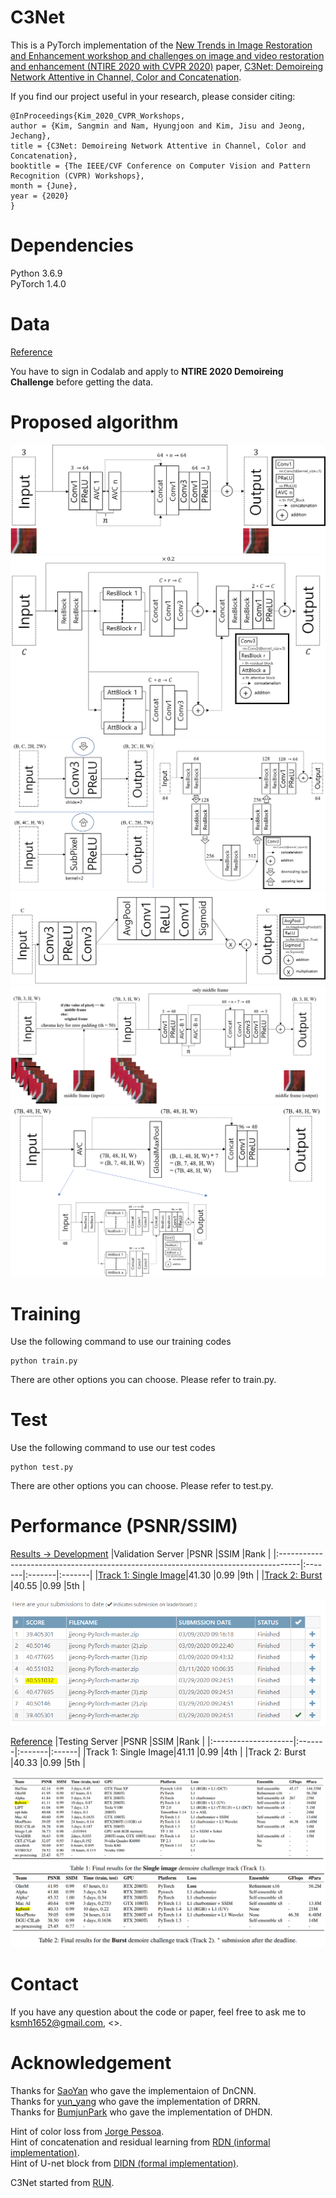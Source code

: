 # C3Net
This is a PyTorch implementation of the [New Trends in Image Restoration and Enhancement workshop and challenges on image and video restoration and enhancement (NTIRE 2020 with CVPR 2020)](https://data.vision.ee.ethz.ch/cvl/ntire20/) paper, [C3Net: Demoireing Network Attentive in Channel, Color and Concatenation](http://openaccess.thecvf.com/content_CVPRW_2020/html/w31/Kim_C3Net_Demoireing_Network_Attentive_in_Channel_Color_and_Concatenation_CVPRW_2020_paper.html).

If you find our project useful in your research, please consider citing:
~~~
@InProceedings{Kim_2020_CVPR_Workshops,
author = {Kim, Sangmin and Nam, Hyungjoon and Kim, Jisu and Jeong, Jechang},
title = {C3Net: Demoireing Network Attentive in Channel, Color and Concatenation},
booktitle = {The IEEE/CVF Conference on Computer Vision and Pattern Recognition (CVPR) Workshops},
month = {June},
year = {2020}
}
~~~

# Dependencies
Python 3.6.9   
PyTorch 1.4.0 

# Data
[Reference](https://competitions.codalab.org/competitions/22223#participate-get_data)

You have to sign in Codalab and apply to **NTIRE 2020 Demoireing Challenge** before getting the data. 

# Proposed algorithm
![C3Net (Track 1: Single Image)](Figure_1.png)   
![AVC_Block](Figure_2.png)   
![AttBlock](Figure_3.png)   
![ResBlock](Figure_4.png)   
![C3Net-Burst (Track 2: Burst)](Figure_5.png)   
![AVC_Block-Burst](Figure_6.png)   

# Training
Use the following command to use our training codes
~~~
python train.py
~~~
There are other options you can choose.
Please refer to train.py.

# Test
Use the following command to use our test codes
~~~
python test.py
~~~
There are other options you can choose.
Please refer to test.py.  

# Performance (PSNR/SSIM)
[Results -> Development](https://competitions.codalab.org/competitions/22223#results) 
|Validation Server                                                                   |PSNR    |SSIM    |Rank    |
|:-----------------------------------------------------------------------------------|:-------|:-------|:-------|
|[Track 1: Single Image](https://competitions.codalab.org/competitions/22223#results)|41.30   |0.99    |9th     |
|[Track 2: Burst](https://competitions.codalab.org/competitions/22224#results)       |40.55   |0.99    |5th     |  

![Burst_Results_List](Burst_Results_List.PNG)
  
[Reference](https://arxiv.org/pdf/2005.03155.pdf)
|Testing Server       |PSNR    |SSIM    |Rank   |
|:--------------------|:-------|:-------|:------|
|Track 1: Single Image|41.11   |0.99    |4th    |
|Track 2: Burst       |40.33   |0.99    |5th    |  

![Final_Results](Final_Results.PNG)  

# Contact
If you have any question about the code or paper, feel free to ask me to <ksmh1652@gmail.com>, <>.

# Acknowledgement
Thanks for [SaoYan](https://github.com/SaoYan/DnCNN-PyTorch) who gave the implementaion of DnCNN.  
Thanks for [yun_yang](https://github.com/jt827859032/DRRN-pytorch) who gave the implementation of DRRN.  
Thanks for [BumjunPark](https://github.com/BumjunPark/DHDN) who gave the implementation of DHDN.

Hint of color loss from [Jorge Pessoa](https://github.com/jorge-pessoa/pytorch-colors).  
Hint of concatenation and residual learning from [RDN (informal implementation)](https://github.com/lingtengqiu/RDN-pytorch).  
Hint of U-net block from [DIDN (formal implementation)](https://github.com/SonghyunYu/DIDN).  

C3Net started from [RUN](https://github.com/bmycheez/RUN).   




